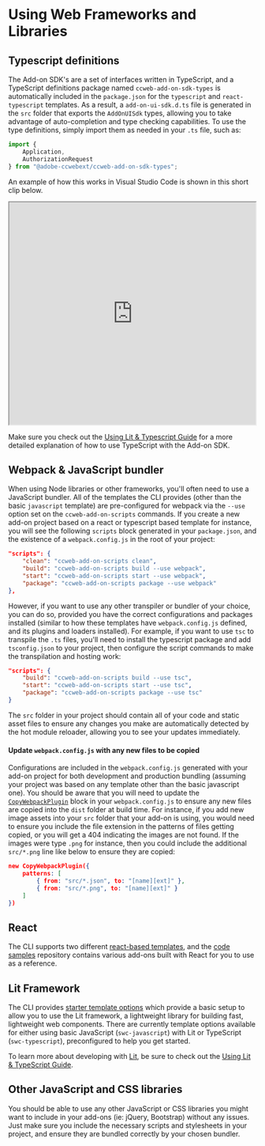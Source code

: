 # Using Web Frameworks and Libraries

## Typescript definitions

The Add-on SDK's are a set of interfaces written in TypeScript, and a TypeScript definitions package named `ccweb-add-on-sdk-types` is automatically included in the `package.json` for the `typescript` and `react-typescript` templates. As a result, a `add-on-ui-sdk.d.ts` file is generated in the `src` folder that exports the `AddOnUISdk` types, allowing you to take advantage of auto-completion and type checking capabilities. To use the type definitions, simply import them as needed in your `.ts` file, such as:

```ts
import {
    Application,
    AuthorizationRequest
} from "@adobe-ccwebext/ccweb-add-on-sdk-types";
```

An example of how this works in Visual Studio Code is shown in this short clip below.<br/>

<div style="display: flex; justify-content: center;">
<iframe src="https://drive.google.com/file/d/1FzUaPZMjPD9k0ANQNibqRMiZRrSAIChg/preview" width="800" height="450" allow="autoplay"></iframe>
</div>

<InlineAlert slots="text" variant="info"/>

Make sure you check out the [Using Lit & Typescript Guide](./lit-guide.md) for a more detailed explanation of how to use TypeScript with the Add-on SDK.

## Webpack & JavaScript bundler

When using Node libraries or other frameworks, you'll often need to use a JavaScript bundler. All of the templates the CLI provides (other than the basic `javascript` template) are pre-configured for webpack via the `--use` option set on the `ccweb-add-on-scripts` commands. If you create a new add-on project based on a react or typescript based template for instance, you will see the following `scripts` block generated in your `package.json`, and the existence of a `webpack.config.js` in the root of your project:

```json
"scripts": {
    "clean": "ccweb-add-on-scripts clean",
    "build": "ccweb-add-on-scripts build --use webpack",
    "start": "ccweb-add-on-scripts start --use webpack",
    "package": "ccweb-add-on-scripts package --use webpack"
},
```

However, if you want to use any other transpiler or bundler of your choice, you can do so, provided you have the correct configurations and packages installed (similar to how these templates have `webpack.config.js` defined, and its plugins and loaders installed). For example, if you want to use `tsc` to transpile the `.ts` files, you'll need to install the typescript package and add `tsconfig.json` to your project, then configure the script commands to make the transpilation and hosting work:

```json
"scripts": {
    "build": "ccweb-add-on-scripts build --use tsc",
    "start": "ccweb-add-on-scripts start --use tsc",
    "package": "ccweb-add-on-scripts package --use tsc"
}
```

<InlineAlert slots="text" variant="info"/>

The `src` folder in your project should contain all of your code and static asset files to ensure any changes you make are automatically detected by the hot module reloader, allowing you to see your updates immediately.

#### Update `webpack.config.js` with any new files to be copied

Configurations are included in the `webpack.config.js` generated with your add-on project for both development and production bundling (assuming your project was based on any template other than the basic javascript one). You should be aware that you will need to update the [`CopyWebpackPlugin`](https://www.npmjs.com/package/copy-webpack-plugin) block in your `webpack.config.js` to ensure any new files are copied into the `dist` folder at build time. For instance, if you add new image assets into your `src` folder that your add-on is using, you would need to ensure you include the file extension in the patterns of files getting copied, or you will get a 404 indicating the images are not found. If the images were type `.png` for instance, then you could include the additional `src/*.png` line like below to ensure they are copied:

```json
new CopyWebpackPlugin({
    patterns: [
        { from: "src/*.json", to: "[name][ext]" },
        { from: "src/*.png", to: "[name][ext]" }
    ]
})
```

## React

The CLI supports two different [react-based templates](../getting_started/dev_tooling.md#templates), and the [code samples](../../samples.md) repository contains various add-ons built with React for you to use as a reference.

## Lit Framework

The CLI provides [starter template options](../getting_started/dev_tooling.md#templates) which provide a basic setup to allow you to use the Lit framework, a lightweight library for building fast, lightweight web components. There are currently template options available for either using basic JavaScript (`swc-javascript`) with Lit or TypeScript (`swc-typescript`), preconfigured to help you get started.

To learn more about developing with [Lit](https://lit.dev/), be sure to check out the [Using Lit & TypeScript Guide](./using-lit-typescript.md).

## Other JavaScript and CSS libraries

You should be able to use any other JavaScript or CSS libraries you might want to include in your add-ons (ie: jQuery, Bootstrap) without any issues. Just make sure you include the necessary scripts and stylesheets in your project, and ensure they are bundled correctly by your chosen bundler.
